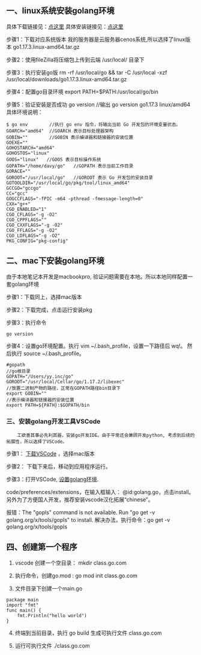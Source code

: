 ## 一、linux系统安装golang环境
具体下载链接见：[点这里](https://golang.org/dl/)
具体安装链接见：[点这里](https://golang.org/doc/install)

步骤1：下载对应系统版本
             我的服务器是云服务器cenos系统,所以选择了linux版本 go1.17.3.linux-amd64.tar.gz
             
步骤2：使用fileZilla将压缩包上传到云端 /usr/local/ 目录下

步骤3：执行安装go版
rm -rf /usr/local/go && tar -C /usr/local -xzf /usr/local/downloads/go1.17.3.linux-amd64.tar.gz

步骤4：配置go目录环境
export PATH=$PATH:/usr/local/go/bin

步骤5：验证安装是否成功
go version
//输出 go version go1.17.3 linux/amd64
具体环境说明：

```
$ go env        //执行 go env 指令，将输出当前 Go 开发包的环境变量状态。
GOARCH="amd64"  //GOARCH 表示目标处理器架构
GOBIN=""        //GOBIN 表示编译器和链接器的安装位置
GOEXE=""
GOHOSTARCH="amd64"
GOHOSTOS="linux" 
GOOS="linux"   //GOOS 表示目标操作系统
GOPATH="/home/davy/go"   //GOPATH 表示当前工作目录
GORACE=""
GOROOT="/usr/local/go"   //GOROOT 表示 Go 开发包的安装目录
GOTOOLDIR="/usr/local/go/pkg/tool/linux_amd64"
GCCGO="gccgo"
CC="gcc"
GOGCCFLAGS="-fPIC -m64 -pthread -fmessage-length=0"
CXX="g++"
CGO_ENABLED="1"
CGO_CFLAGS="-g -O2"
CGO_CPPFLAGS=""
CGO_CXXFLAGS="-g -O2"
CGO_FFLAGS="-g -O2"
CGO_LDFLAGS="-g -O2"
PKG_CONFIG="pkg-config"
```
## 二、mac下安装golang环境
由于本地笔记本开发是macbookpro, 验证问题需要在本地。所以本地同样配置一套golang环境

步骤1：下载同上，选择mac版本

步骤2：下载完成，点击运行安装pkg

步骤3：执行命令

```
go version
```

步骤4：设置go环境配置。执行 vim ~/.bash_profile，设置一下路径后 wq!。 然后执行 source ~/.bash_profile。

```
#gopath
//go根目录
GOPATH="/Users/yy.inc/go"
GOROOT="/usr/local/Cellar/go/1.17.2/libexec"
//放置二进制产物的路径，正常在GOPATH路径bin目录下
export GOBIN=""
//表示编译器和链接器的安装位置
export PATH=${PATH}:$GOPATH/bin
```

### 三、安装golang开发工具VSCode
        工欲善其事必先利其器，安装go开发IDE。由于平常还会兼顾开发python, 考虑到后续的拓展性，所以选择了VSCode。
        
步骤1： [下载VSCode](https://code.visualstudio.com/download) ，选择mac版本

步骤2： 下载下来后，移动到应用程序运行。

步骤3：打开VSCode, [设置golang环境](https://code.visualstudio.com/docs/languages/go). 

code/preferences/extensions，在输入框输入： @id:golang.go，点击install。
另外为了方便国人开发，推荐安装vscode汉化拓展“chinese”。

报错：The "gopls" command is not available. Run "go get -v golang.org/x/tools/gopls" to install.
解决办法，执行命令：go get -v golang.org/x/tools/gopls

## 四、创建第一个程序

1. vscode 创建一个空目录： mkdir class.go.com
   
2. 执行命令，创建go.mod :  go mod init class.go.com
   
3. 文件目录下创建一个main.go
   
```
package main
import "fmt"
func main() {
    fmt.Println("hello world")
}
```

4. 终端到当前目录，执行 go build 生成可执行文件 class.go.com
   
5. 运行可执行文件 ./class.go.com
